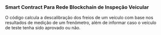 ### Smart Contract Para Rede Blockchain de Inspeção Veicular

O código calcula a descalibração dos freios de um veículo com base nos resultados de medição de um frenômetro, além de informar caso o veículo de teste tenha sido aprovado ou não.
